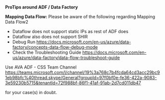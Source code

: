 **ProTips around ADF / Data Factory** 


**Mapping Data Flow:** 
Please be aware of the following regarding Mapping Data Flow2


- Dataflow does not support static IPs as rest of ADF does
- Dataflow also does not support SHIR
- Debug Run https://docs.microsoft.com/en-us/azure/data-factory/concepts-data-flow-debug-mode
-  Check the Troubleshooting Guide https://docs.microsoft.com/en-us/azure/data-factory/data-flow-troubleshoot-guide


Use AVA ADF - CSS Team Channel https://teams.microsoft.com/l/channel/19%3a768c7b4fcda64cd3acc29bc91eb98bfc%40thread.skype/General?groupId=97f0bf0e-fe36-422a-9083-3e59230b5715&tenantId=72f988bf-86f1-41af-91ab-2d7cd011db47

for your case(s) in doubt.

